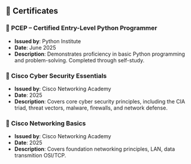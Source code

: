 ## 📜 Certificates

### 🐍 PCEP – Certified Entry-Level Python Programmer  
- **Issued by**: Python Institute  
- **Date**: June 2025  
- **Description**: Demonstrates proficiency in basic Python programming and problem-solving. Completed through self-study.

### 🔐 Cisco Cyber Security Essentials  
- **Issued by**: Cisco Networking Academy  
- **Date**: 2025  
- **Description**: Covers core cyber security principles, including the CIA triad, threat vectors, malware, firewalls, and network defense.
  
### 📡 Cisco Networking Basics
- **Issued by**: Cisco Networking Academy  
- **Date**: 2025  
- **Description**: Covers foundation networking principles, LAN, data transmition OSI/TCP.
